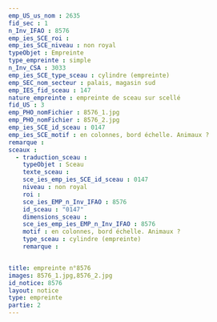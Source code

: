 ```yaml
---
emp_US_us_nom : 2635
fid_sec : 1
n_Inv_IFAO : 8576
emp_ies_SCE_roi : 
emp_ies_SCE_niveau : non royal
typeObjet : Empreinte
type_empreinte : simple
n_Inv_CSA : 3033
emp_ies_SCE_type_sceau : cylindre (empreinte)
emp_SEC_nom_secteur : palais, magasin sud
emp_IES_fid_sceau : 147
nature_empreinte : empreinte de sceau sur scellé
fid_US : 3
emp_PHO_nomFichier : 8576_1.jpg
emp_PHO_nomFichier : 8576_2.jpg
emp_ies_SCE_id_sceau : 0147
emp_ies_SCE_motif : en colonnes, bord échelle. Animaux ?
remarque : 
sceaux :
  - traduction_sceau : 
    typeObjet : Sceau
    texte_sceau : 
    sce_ies_emp_ies_SCE_id_sceau : 0147
    niveau : non royal
    roi : 
    sce_ies_EMP_n_Inv_IFAO : 8576
    id_sceau : "0147"
    dimensions_sceau : 
    sce_ies_emp_ies_EMP_n_Inv_IFAO : 8576
    motif : en colonnes, bord échelle. Animaux ?
    type_sceau : cylindre (empreinte)
    remarque : 


title: empreinte n°8576
images: 8576_1.jpg,8576_2.jpg
id_notice: 8576
layout: notice
type: empreinte
partie: 2
---
```


